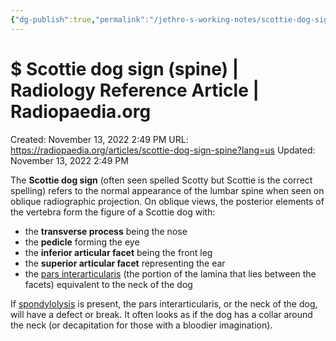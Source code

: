 ```yaml
---
{"dg-publish":true,"permalink":"/jethro-s-working-notes/scottie-dog-sign-spine-radiology-reference-art/","dgPassFrontmatter":true}
---
```



# $ Scottie dog sign (spine) | Radiology Reference Article | Radiopaedia.org

Created: November 13, 2022 2:49 PM
URL: https://radiopaedia.org/articles/scottie-dog-sign-spine?lang=us
Updated: November 13, 2022 2:49 PM

The **Scottie dog sign** (often seen spelled Scotty but Scottie is the correct spelling) refers to the normal appearance of the lumbar spine when seen on oblique radiographic projection. On oblique views, the posterior elements of the vertebra form the figure of a Scottie dog with:

- the **transverse process** being the nose
- the **pedicle** forming the eye
- the **inferior articular facet** being the front leg
- the **superior articular facet** representing the ear
- the [pars interarticularis](https://radiopaedia.org/articles/pars-interarticularis?lang=us) (the portion of the lamina that lies between the facets) equivalent to the neck of the dog

If [spondylolysis](https://radiopaedia.org/articles/spondylolysis?lang=us) is present, the pars interarticularis, or the neck of the dog, will have a defect or break. It often looks as if the dog has a collar around the neck (or decapitation for those with a bloodier imagination).
